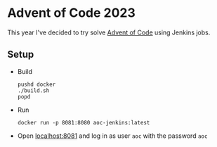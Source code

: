# Advent of Code 2023

This year I've decided to try solve [Advent of Code](https://adventofcode.com/) using Jenkins jobs.

## Setup

- Build
    ```shell
    pushd docker
    ./build.sh
    popd
    ```
- Run
    ```shell
    docker run -p 8081:8080 aoc-jenkins:latest
    ```
- Open [localhost:8081](http://localhost:8081/) and log in as user `aoc` with the password `aoc`
